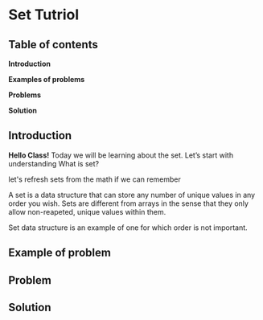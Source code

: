 # **Set Tutriol**

## Table of contents

**Introduction**

**Examples of problems** 

**Problems** 

**Solution** 


## Introduction

**Hello Class!** Today we will be learning about the set. Let’s start with understanding What is set?

let's refresh sets from the math if we can remember 

A set is a data structure that can store any number of unique values in any order you wish. Sets are different from arrays in the sense that they only allow non-reapeted, unique values within them.

Set data structure is an example of one for which order is not important.


## Example of problem




## Problem




## Solution 

